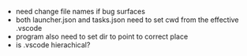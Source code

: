 * need change file names if bug surfaces
* both launcher.json and tasks.json need to set cwd from the effective .vscode 
* program also need to set dir to point to correct place 
* is .vscode hierachical?

